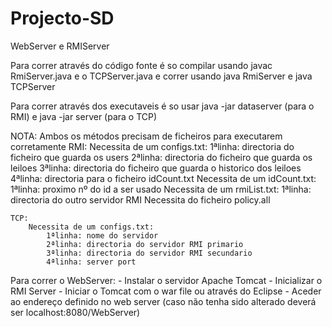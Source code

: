 # Projecto-SD
WebServer e RMIServer

Para correr através do código fonte é so compilar usando javac RmiServer.java e o TCPServer.java e correr usando java RmiServer e java TCPServer

Para correr através dos executaveis é so usar java -jar dataserver (para o RMI) e java -jar server (para o TCP)

NOTA: Ambos os métodos precisam de ficheiros para executarem corretamente
	RMI:
		Necessita de um configs.txt:
			1ªlinha: directoria do ficheiro que guarda os users
			2ªlinha: directoria do ficheiro que guarda os leiloes
			3ªlinha: directoria do ficheiro que guarda o historico dos leiloes
			4ªlinha: directoria para o ficheiro idCount.txt
		Necessita de um idCount.txt:
			1ªlinha: proximo nº do id a ser usado
		Necessita de um rmiList.txt:
			1ªlinha: directoria do outro servidor RMI
		Necessita do ficheiro policy.all
	
	TCP:
		Necessita de um configs.txt:
			1ªlinha: nome do servidor
			2ªlinha: directoria do servidor RMI primario
			3ªlinha: directoria do servidor RMI secundario
			4ªlinha: server port

Para correr o WebServer:
	- Instalar o servidor Apache Tomcat
	- Inicializar o RMI Server
	- Iniciar o Tomcat com o war file ou através do Eclipse
	- Aceder ao endereço definido no web server (caso não tenha sido alterado deverá ser localhost:8080/WebServer)
